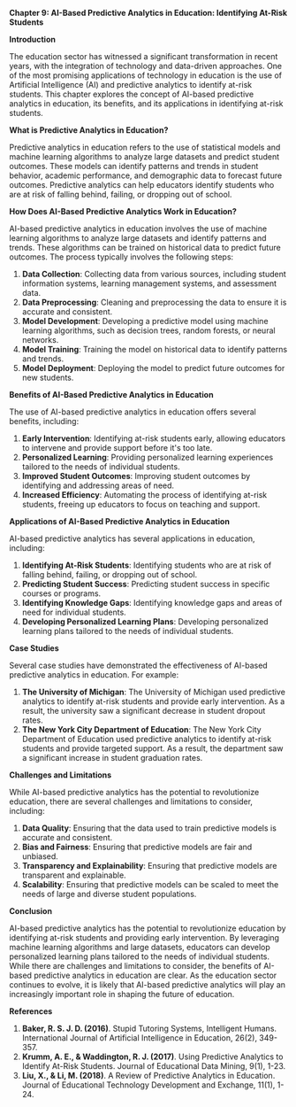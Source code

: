 **Chapter 9: AI-Based Predictive Analytics in Education: Identifying At-Risk Students**

**Introduction**

The education sector has witnessed a significant transformation in recent years, with the integration of technology and data-driven approaches. One of the most promising applications of technology in education is the use of Artificial Intelligence (AI) and predictive analytics to identify at-risk students. This chapter explores the concept of AI-based predictive analytics in education, its benefits, and its applications in identifying at-risk students.

**What is Predictive Analytics in Education?**

Predictive analytics in education refers to the use of statistical models and machine learning algorithms to analyze large datasets and predict student outcomes. These models can identify patterns and trends in student behavior, academic performance, and demographic data to forecast future outcomes. Predictive analytics can help educators identify students who are at risk of falling behind, failing, or dropping out of school.

**How Does AI-Based Predictive Analytics Work in Education?**

AI-based predictive analytics in education involves the use of machine learning algorithms to analyze large datasets and identify patterns and trends. These algorithms can be trained on historical data to predict future outcomes. The process typically involves the following steps:

1. **Data Collection**: Collecting data from various sources, including student information systems, learning management systems, and assessment data.
2. **Data Preprocessing**: Cleaning and preprocessing the data to ensure it is accurate and consistent.
3. **Model Development**: Developing a predictive model using machine learning algorithms, such as decision trees, random forests, or neural networks.
4. **Model Training**: Training the model on historical data to identify patterns and trends.
5. **Model Deployment**: Deploying the model to predict future outcomes for new students.

**Benefits of AI-Based Predictive Analytics in Education**

The use of AI-based predictive analytics in education offers several benefits, including:

1. **Early Intervention**: Identifying at-risk students early, allowing educators to intervene and provide support before it's too late.
2. **Personalized Learning**: Providing personalized learning experiences tailored to the needs of individual students.
3. **Improved Student Outcomes**: Improving student outcomes by identifying and addressing areas of need.
4. **Increased Efficiency**: Automating the process of identifying at-risk students, freeing up educators to focus on teaching and support.

**Applications of AI-Based Predictive Analytics in Education**

AI-based predictive analytics has several applications in education, including:

1. **Identifying At-Risk Students**: Identifying students who are at risk of falling behind, failing, or dropping out of school.
2. **Predicting Student Success**: Predicting student success in specific courses or programs.
3. **Identifying Knowledge Gaps**: Identifying knowledge gaps and areas of need for individual students.
4. **Developing Personalized Learning Plans**: Developing personalized learning plans tailored to the needs of individual students.

**Case Studies**

Several case studies have demonstrated the effectiveness of AI-based predictive analytics in education. For example:

1. **The University of Michigan**: The University of Michigan used predictive analytics to identify at-risk students and provide early intervention. As a result, the university saw a significant decrease in student dropout rates.
2. **The New York City Department of Education**: The New York City Department of Education used predictive analytics to identify at-risk students and provide targeted support. As a result, the department saw a significant increase in student graduation rates.

**Challenges and Limitations**

While AI-based predictive analytics has the potential to revolutionize education, there are several challenges and limitations to consider, including:

1. **Data Quality**: Ensuring that the data used to train predictive models is accurate and consistent.
2. **Bias and Fairness**: Ensuring that predictive models are fair and unbiased.
3. **Transparency and Explainability**: Ensuring that predictive models are transparent and explainable.
4. **Scalability**: Ensuring that predictive models can be scaled to meet the needs of large and diverse student populations.

**Conclusion**

AI-based predictive analytics has the potential to revolutionize education by identifying at-risk students and providing early intervention. By leveraging machine learning algorithms and large datasets, educators can develop personalized learning plans tailored to the needs of individual students. While there are challenges and limitations to consider, the benefits of AI-based predictive analytics in education are clear. As the education sector continues to evolve, it is likely that AI-based predictive analytics will play an increasingly important role in shaping the future of education.

**References**

1. **Baker, R. S. J. D. (2016)**. Stupid Tutoring Systems, Intelligent Humans. International Journal of Artificial Intelligence in Education, 26(2), 349-357.
2. **Krumm, A. E., & Waddington, R. J. (2017)**. Using Predictive Analytics to Identify At-Risk Students. Journal of Educational Data Mining, 9(1), 1-23.
3. **Liu, X., & Li, M. (2018)**. A Review of Predictive Analytics in Education. Journal of Educational Technology Development and Exchange, 11(1), 1-24.